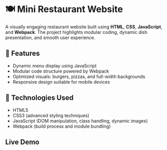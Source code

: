 # 🍽️ Mini Restaurant Website

A visually engaging restaurant website built using **HTML**, **CSS**, **JavaScript**, and **Webpack**. The project highlights modular coding, dynamic dish presentation, and smooth user experience.

## 🚀 Features
- Dynamic menu display using JavaScript
- Modular code structure powered by Webpack
- Optimized visuals: burgers, pizzas, and full-width backgrounds
- Responsive design suitable for mobile devices

## 🔧 Technologies Used
- HTML5
- CSS3 (advanced styling techniques)
- JavaScript (DOM manipulation, class handling, dynamic images)
- Webpack (build process and module bundling)

## Live Demo